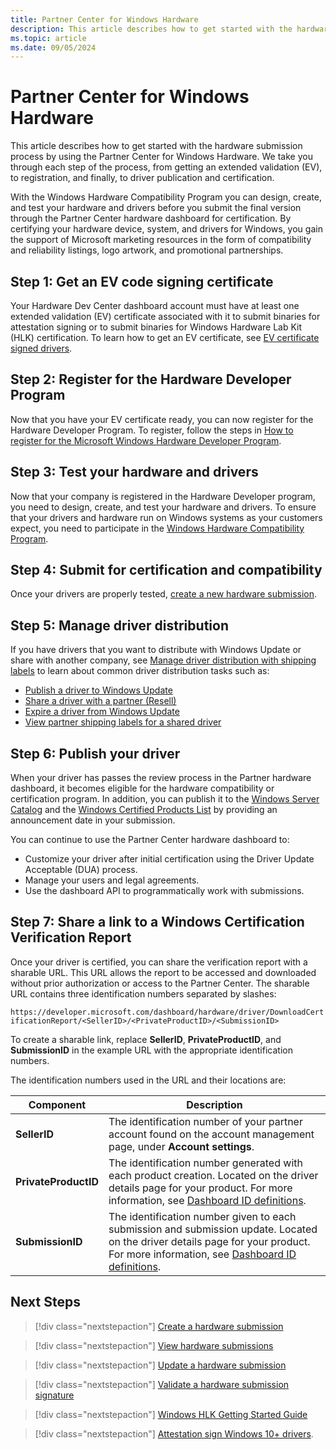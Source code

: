 ```yaml
---
title: Partner Center for Windows Hardware
description: This article describes how to get started with the hardware submission process by using the Partner Center for Windows Hardware.
ms.topic: article
ms.date: 09/05/2024
---
```


# Partner Center for Windows Hardware

This article describes how to get started with the hardware submission process by using the Partner Center for Windows Hardware. We take you through each step of the process, from getting an extended validation (EV), to registration, and finally, to driver publication and certification.

With the Windows Hardware Compatibility Program you can design, create, and test your hardware and drivers before you submit the final version through the Partner Center hardware dashboard for certification. By certifying your hardware device, system, and drivers for Windows, you gain the support of Microsoft marketing resources in the form of compatibility and reliability listings, logo artwork, and promotional partnerships.

## Step 1: Get an EV code signing certificate

Your Hardware Dev Center dashboard account must have at least one extended validation (EV) certificate associated with it to submit binaries for attestation signing or to submit binaries for Windows Hardware Lab Kit (HLK) certification. To learn how to get an EV certificate, see [EV certificate signed drivers](code-signing-reqs.md#ev-certificate-signed-drivers).

## Step 2: Register for the Hardware Developer Program

Now that you have your EV certificate ready, you can now register for the Hardware Developer Program. To register, follow the steps in [How to register for the Microsoft Windows Hardware Developer Program](hardware-program-register.md).

## Step 3: Test your hardware and drivers

Now that your company is registered in the Hardware Developer program, you need to design, create, and test your hardware and drivers. To ensure that your drivers and hardware run on Windows systems as your customers expect, you need to participate in the [Windows Hardware Compatibility Program](/windows-hardware/design/compatibility/).

## Step 4: Submit for certification and compatibility

Once your drivers are properly tested, [create a new hardware submission](hardware-submission-create.md).

## Step 5: Manage driver distribution

If you have drivers that you want to distribute with Windows Update or share with another company, see [Manage driver distribution with shipping labels](manage-driver-distribution-by-submission.md) to learn about common driver distribution tasks such as:

- [Publish a driver to Windows Update](publish-a-driver-to-windows-update.md)
- [Share a driver with a partner (Resell)](sharing-drivers-with-your-partners.md)
- [Expire a driver from Windows Update](expire-a-driver-from-windows-update.md)
- [View partner shipping labels for a shared driver](viewing-shipping-labels-for-your-shared-driver.md)

## Step 6: Publish your driver

When your driver has passes the review process in the Partner hardware dashboard, it becomes eligible for the hardware compatibility or certification program. In addition, you can publish it to the [Windows Server Catalog](https://www.windowsservercatalog.com/ ) and the [Windows Certified Products List](windows-certified-products-list.md) by providing an announcement date in your submission.

You can continue to use the Partner Center hardware dashboard to:

- Customize your driver after initial certification using the Driver Update Acceptable (DUA) process.
- Manage your users and legal agreements.
- Use the dashboard API to programmatically work with submissions.

## Step 7: Share a link to a Windows Certification Verification Report

Once your driver is certified, you can share the verification report with a sharable URL. This URL allows the report to be accessed and downloaded without prior authorization or access to the Partner Center. The sharable URL contains three identification numbers separated by slashes:

`https://developer.microsoft.com/dashboard/hardware/driver/DownloadCertificationReport/<SellerID>/<PrivateProductID>/<SubmissionID>`

To create a sharable link, replace **SellerID**, **PrivateProductID**, and **SubmissionID** in the example URL with the appropriate identification numbers.

The identification numbers used in the URL and their locations are:

| Component | Description |
|--|--|
| **SellerID** | The identification number of your partner account found on the account management page, under **Account settings**. |
| **PrivateProductID** | The identification number generated with each product creation. Located on the driver details page for your product. For more information, see [Dashboard ID definitions](./hardware-submission-ids.md). |
| **SubmissionID** | The identification number given to each submission and submission update. Located on the driver details page for your product. For more information, see [Dashboard ID definitions](./hardware-submission-ids.md). |

## Next Steps

> [!div class="nextstepaction"]
> [Create a hardware submission](hardware-submission-create.md)

> [!div class="nextstepaction"]
> [View hardware submissions](hardware-submissions-view.md)

> [!div class="nextstepaction"]
> [Update a hardware submission](hardware-submission-update.md)

> [!div class="nextstepaction"]
> [Validate a hardware submission signature](code-signing-validate.md)

> [!div class="nextstepaction"]
> [Windows HLK Getting Started Guide](/windows-hardware/test/hlk/getstarted/windows-hlk-getting-started)

> [!div class="nextstepaction"]
> [Attestation sign Windows 10+ drivers](code-signing-attestation.md).
